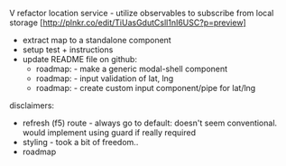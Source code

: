 V refactor location service - utilize observables to subscribe from local storage [http://plnkr.co/edit/TiUasGdutCsll1nI6USC?p=preview]
* extract map to a standalone component
* setup test + instructions
* update README file on github:
    - roadmap: - make a generic modal-shell component
    - roadmap: - input validation of lat, lng
    - roadmap: - create custom input component/pipe for lat/lng

disclaimers:
 * refresh (f5) route - always go to default: doesn't seem conventional. would implement using guard if really required
* styling - took a bit of freedom..
* roadmap
